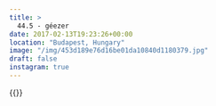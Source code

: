 ```yaml
---
title: >
  44.5 - géezer
date: 2017-02-13T19:23:26+00:00
location: "Budapest, Hungary"
image: "/img/453d189e76d16be01da10840d1180379.jpg"
draft: false
instagram: true
---
```


{{<photo src="/img/453d189e76d16be01da10840d1180379.jpg">}}
